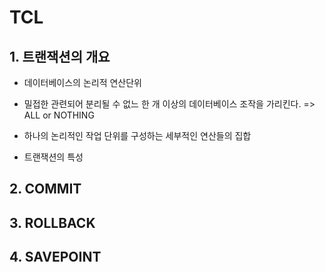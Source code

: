 # TCL
## 1. 트랜잭션의 개요
- 데이터베이스의 논리적 연산단위
- 밀접한 관련되어 분리될 수 없느 한 개 이상의 데이터베이스 조작을 가리킨다. => ALL or NOTHING
- 하나의 논리적인 작업 단위를 구성하는 세부적인 연산들의 집합

- 트랜잭션의 특성
	
## 2. COMMIT

## 3. ROLLBACK

## 4. SAVEPOINT
